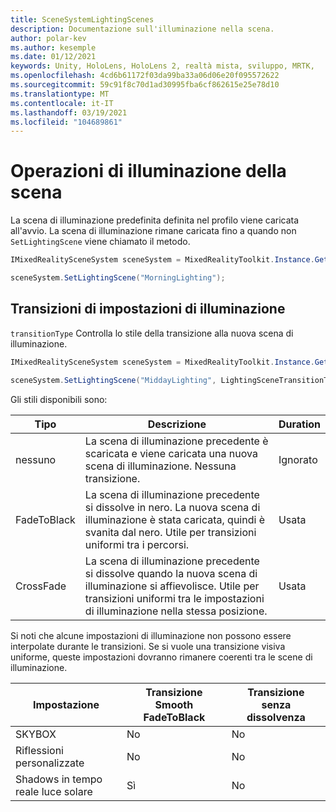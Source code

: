 ```yaml
---
title: SceneSystemLightingScenes
description: Documentazione sull'illuminazione nella scena.
author: polar-kev
ms.author: kesemple
ms.date: 01/12/2021
keywords: Unity, HoloLens, HoloLens 2, realtà mista, sviluppo, MRTK,
ms.openlocfilehash: 4cd6b61172f03da99ba33a06d06e20f095572622
ms.sourcegitcommit: 59c91f8c70d1ad30995fba6cf862615e25e78d10
ms.translationtype: MT
ms.contentlocale: it-IT
ms.lasthandoff: 03/19/2021
ms.locfileid: "104689861"
---
```

# <a name="lighting-scene-operations"></a>Operazioni di illuminazione della scena

La scena di illuminazione predefinita definita nel profilo viene caricata all'avvio. La scena di illuminazione rimane caricata fino a quando non `SetLightingScene` viene chiamato il metodo.

```c#
IMixedRealitySceneSystem sceneSystem = MixedRealityToolkit.Instance.GetService<IMixedRealitySceneSystem>();

sceneSystem.SetLightingScene("MorningLighting");
```

## <a name="lighting-setting-transitions"></a>Transizioni di impostazioni di illuminazione

`transitionType` Controlla lo stile della transizione alla nuova scena di illuminazione.

```c#
IMixedRealitySceneSystem sceneSystem = MixedRealityToolkit.Instance.GetService<IMixedRealitySceneSystem>();

sceneSystem.SetLightingScene("MiddayLighting", LightingSceneTransitionType.CrossFade);
```

Gli stili disponibili sono:

Tipo | Descrizione | Duration
--- | --- | ---
nessuno | La scena di illuminazione precedente è scaricata e viene caricata una nuova scena di illuminazione. Nessuna transizione. | Ignorato
FadeToBlack | La scena di illuminazione precedente si dissolve in nero. La nuova scena di illuminazione è stata caricata, quindi è svanita dal nero. Utile per transizioni uniformi tra i percorsi. | Usata
CrossFade | La scena di illuminazione precedente si dissolve quando la nuova scena di illuminazione si affievolisce. Utile per transizioni uniformi tra le impostazioni di illuminazione nella stessa posizione. | Usata

Si noti che alcune impostazioni di illuminazione non possono essere interpolate durante le transizioni. Se si vuole una transizione visiva uniforme, queste impostazioni dovranno rimanere coerenti tra le scene di illuminazione.

Impostazione | Transizione Smooth FadeToBlack | Transizione senza dissolvenza
--- | --- | ---
SKYBOX | No | No
Riflessioni personalizzate | No | No
Shadows in tempo reale luce solare | Sì | No
